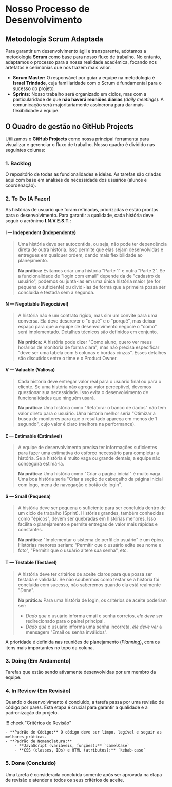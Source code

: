 # Nosso Processo de Desenvolvimento

## Metodologia Scrum Adaptada

Para garantir um desenvolvimento ágil e transparente, adotamos a metodologia **Scrum** como base para nosso fluxo de trabalho. No entanto, adaptamos o processo para a nossa realidade acadêmica, focando nos artefatos e cerimônias que nos trazem mais valor.

- **Scrum Master:** O responsável por guiar a equipe na metodologia é **Israel Trindade**, cuja familiaridade com o Scrum é fundamental para o sucesso do projeto.
- **Sprints:** Nosso trabalho será organizado em ciclos, mas com a particularidade de que **não haverá reuniões diárias** (*daily meetings*). A comunicação será majoritariamente assíncrona para dar mais flexibilidade à equipe.

## O Quadro de gestão no GitHub Projects

Utilizamos o **GitHub Projects** como nossa principal ferramenta para visualizar e gerenciar o fluxo de trabalho. Nosso quadro é dividido nas seguintes colunas:

### 1. Backlog

O repositório de todas as funcionalidades e ideias. As tarefas são criadas aqui com base em análises de necessidade dos usuários (alunos e coordenação).

### 2. To Do (A Fazer)

As histórias de usuário que foram refinadas, priorizadas e estão prontas para o desenvolvimento. Para garantir a qualidade, cada história deve seguir o acrônimo **I.N.V.E.S.T.**:

#### **I — Independent (Independente)**
> Uma história deve ser autocontida, ou seja, não pode ter dependência direta de outra história. Isso permite que elas sejam desenvolvidas e entregues em qualquer ordem, dando mais flexibilidade ao planejamento.
> 
> **Na prática:** Evitamos criar uma história "Parte 1" e outra "Parte 2". Se a funcionalidade de "login com email" depende da de "cadastro de usuário", podemos ou juntá-las em uma única história maior (se for pequena o suficiente) ou dividi-las de forma que a primeira possa ser concluída e testada sem a segunda.

#### **N — Negotiable (Negociável)**
> A história não é um contrato rígido, mas sim um convite para uma conversa. Ela deve descrever o "o quê" e o "porquê", mas deixar espaço para que a equipe de desenvolvimento negocie o "como" será implementado. Detalhes técnicos são definidos em conjunto.
> 
> **Na prática:** A história pode dizer "Como aluno, quero ver meus horários de monitoria de forma clara", mas não precisa especificar "deve ser uma tabela com 5 colunas e bordas cinzas". Esses detalhes são discutidos entre o time e o Product Owner.

#### **V — Valuable (Valiosa)**
> Cada história deve entregar valor real para o usuário final ou para o cliente. Se uma história não agrega valor perceptível, devemos questionar sua necessidade. Isso evita o desenvolvimento de funcionalidades que ninguém usará.
> 
> **Na prática:** Uma história como "Refatorar o banco de dados" não tem valor direto para o usuário. Uma história melhor seria "Otimizar a busca de monitores para que o resultado apareça em menos de 1 segundo", cujo valor é claro (melhora na performance).

#### **E — Estimable (Estimável)**
> A equipe de desenvolvimento precisa ter informações suficientes para fazer uma estimativa do esforço necessário para completar a história. Se a história é muito vaga ou grande demais, a equipe não conseguirá estimá-la.
> 
> **Na prática:** Uma história como "Criar a página inicial" é muito vaga. Uma boa história seria "Criar a seção de cabeçalho da página inicial com logo, menu de navegação e botão de login".

#### **S — Small (Pequena)**
> A história deve ser pequena o suficiente para ser concluída dentro de um ciclo de trabalho (Sprint). Histórias grandes, também conhecidas como "épicos", devem ser quebradas em histórias menores. Isso facilita o planejamento e permite entregas de valor mais rápidas e constantes.
> 
> **Na prática:** "Implementar o sistema de perfil do usuário" é um épico. Histórias menores seriam: "Permitir que o usuário edite seu nome e foto", "Permitir que o usuário altere sua senha", etc.

#### **T — Testable (Testável)**
> A história deve ter critérios de aceite claros para que possa ser testada e validada. Se não soubermos como testar se a história foi concluída com sucesso, não saberemos quando ela está realmente "Done".
> 
> **Na prática:** Para uma história de login, os critérios de aceite poderiam ser:
> * *Dado que* o usuário informa email e senha corretos, *ele deve ser* redirecionado para o painel principal.
> * *Dado que* o usuário informa uma senha incorreta, *ele deve ver* a mensagem "Email ou senha inválidos".

A prioridade é definida nas reuniões de planejamento (*Planning*), com os itens mais importantes no topo da coluna.

### 3. Doing (Em Andamento)

Tarefas que estão sendo ativamente desenvolvidas por um membro da equipe.

### 4. In Review (Em Revisão)

Quando o desenvolvimento é concluído, a tarefa passa por uma revisão de código por pares. Esta etapa é crucial para garantir a qualidade e a padronização do projeto.

!!! check "Critérios de Revisão"

    - **Padrão de Código:** O código deve ser limpo, legível e seguir as melhores práticas.
    - **Padrão de Nomenclatura:**
        - **JavaScript (variáveis, funções):** `camelCase`
        - **CSS (classes, IDs) e HTML (atributos):** `kebab-case`

### 5. Done (Concluído)

Uma tarefa é considerada concluída somente após ser aprovada na etapa de revisão e atender a todos os seus critérios de aceite.